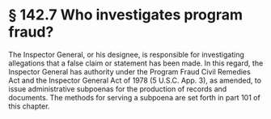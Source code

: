 # § 142.7   Who investigates program fraud?

The Inspector General, or his designee, is responsible for investigating allegations that a false claim or statement has been made. In this regard, the Inspector General has authority under the Program Fraud Civil Remedies Act and the Inspector General Act of 1978 (5 U.S.C. App. 3), as amended, to issue administrative subpoenas for the production of records and documents. The methods for serving a subpoena are set forth in part 101 of this chapter. 




